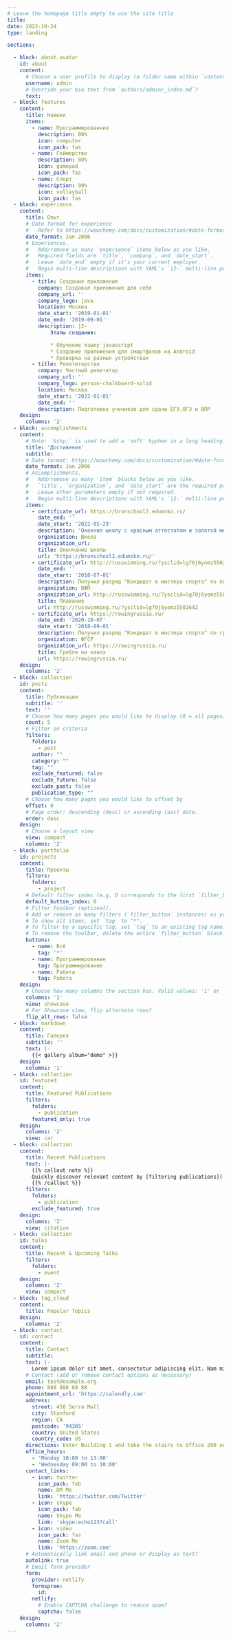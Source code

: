 ```yaml
---
# Leave the homepage title empty to use the site title
title:
date: 2022-10-24
type: landing

sections:

  - block: about.avatar
    id: about
    content:
      # Choose a user profile to display (a folder name within `content/authors/`)
      username: admin
      # Override your bio text from `authors/admin/_index.md`?
      text:
  - block: features
    content:
      title: Навыки
      items:
        - name: Программированние
          description: 80%
          icon: computer
          icon_pack: fas
        - name: Геймерство
          description: 80%
          icon: gamepad
          icon_pack: fas
        - name: Спорт
          description: 99%
          icon: volleyball
          icon_pack: fas
  - block: experience
    content:
      title: Опыт
      # Date format for experience
      #   Refer to https://wowchemy.com/docs/customization/#date-format
      date_format: Jan 2006
      # Experiences.
      #   Add/remove as many `experience` items below as you like.
      #   Required fields are `title`, `company`, and `date_start`.
      #   Leave `date_end` empty if it's your current employer.
      #   Begin multi-line descriptions with YAML's `|2-` multi-line prefix.
      items:
        - title: Cоздание приложения
          company: Создавал приложение для себя
          company_url: ''
          company_logo: java
          location: Москва
          date_start: '2019-01-01'
          date_end: '2019-09-01'
          description: |2-
              Этапы создания:

              * Обучение языку javascript
              * Создание приложения для смартфонов на Android 
              * Проверка на разных устройствах
        - title: Репетиторство
          company: Частный репетитор
          company_url: ''
          company_logo: person-chalkboard-solid
          location: Москва
          date_start: '2022-01-01'
          date_end: ''
          description: Подготовка учеников для сдачи ЕГЭ,ОГЭ и ВПР
    design:
      columns: '2'
  - block: accomplishments
    content:
      # Note: `&shy;` is used to add a 'soft' hyphen in a long heading.
      title: 'Достижения'
      subtitle:
      # Date format: https://wowchemy.com/docs/customization/#date-format
      date_format: Jan 2006
      # Accomplishments.
      #   Add/remove as many `item` blocks below as you like.
      #   `title`, `organization`, and `date_start` are the required parameters.
      #   Leave other parameters empty if not required.
      #   Begin multi-line descriptions with YAML's `|2-` multi-line prefix.
      items:
        - certificate_url: https://bronschool2.edumsko.ru/
          date_end: ''
          date_start: '2022-05-29'
          description: 'Окончил школу с красным аттестатом и золотой медалью'
          organization: Школа
          organization_url:
          title: Окончание школы
          url: 'https://bronschool2.edumsko.ru/'
        - certificate_url: http://russwimming.ru/?ysclid=lg70j6yomz5502642
          date_end: ''
          date_start: '2018-07-01'
          description: Получил разряд "Кондидат в мастера спорта" по плаванию
          organization: ВФП
          organization_url: http://russwimming.ru/?ysclid=lg70j6yomz5502642
          title: Плавание
          url: http://russwimming.ru/?ysclid=lg70j6yomz5502642
        - certificate_url: https://rowingrussia.ru/
          date_end: '2020-10-07'
          date_start: '2018-09-01'
          description: Получил разряд "Кондидат в мастера спорта" по гребле каноэ
          organization: ФГСР
          organization_url: https://rowingrussia.ru/
          title: Гребля на каноэ
          url: https://rowingrussia.ru/
    design:
      columns: '2'
  - block: collection
    id: posts
    content:
      title: Публикации
      subtitle: ''
      text: ''
      # Choose how many pages you would like to display (0 = all pages)
      count: 5
      # Filter on criteria
      filters:
        folders:
          - post
        author: ""
        category: ""
        tag: ""
        exclude_featured: false
        exclude_future: false
        exclude_past: false
        publication_type: ""
      # Choose how many pages you would like to offset by
      offset: 0
      # Page order: descending (desc) or ascending (asc) date.
      order: desc
    design:
      # Choose a layout view
      view: compact
      columns: '2'
  - block: portfolio
    id: projects
    content:
      title: Проекты
      filters:
        folders:
          - project
      # Default filter index (e.g. 0 corresponds to the first `filter_button` instance below).
      default_button_index: 0
      # Filter toolbar (optional).
      # Add or remove as many filters (`filter_button` instances) as you like.
      # To show all items, set `tag` to "*".
      # To filter by a specific tag, set `tag` to an existing tag name.
      # To remove the toolbar, delete the entire `filter_button` block.
      buttons:
        - name: Всё
          tag: '*'
        - name: Программирование
          tag: Программирование
        - name: Работа
          tag: Работа
    design:
      # Choose how many columns the section has. Valid values: '1' or '2'.
      columns: '1'
      view: showcase
      # For Showcase view, flip alternate rows?
      flip_alt_rows: false
  - block: markdown
    content:
      title: Галерея
      subtitle: ''
      text: |-
        {{< gallery album="demo" >}}
    design:
      columns: '1'
  - block: collection
    id: featured
    content:
      title: Featured Publications
      filters:
        folders:
          - publication
        featured_only: true
    design:
      columns: '2'
      view: car
  - block: collection
    content:
      title: Recent Publications
      text: |-
        {{% callout note %}}
        Quickly discover relevant content by [filtering publications](./publication/).
        {{% /callout %}}
      filters:
        folders:
          - publication
        exclude_featured: true
    design:
      columns: '2'
      view: citation
  - block: collection
    id: talks
    content:
      title: Recent & Upcoming Talks
      filters:
        folders:
          - event
    design:
      columns: '2'
      view: compact
  - block: tag_cloud
    content:
      title: Popular Topics
    design:
      columns: '2'
  - block: contact
    id: contact
    content:
      title: Contact
      subtitle:
      text: |-
        Lorem ipsum dolor sit amet, consectetur adipiscing elit. Nam mi diam, venenatis ut magna et, vehicula efficitur enim.
      # Contact (add or remove contact options as necessary)
      email: test@example.org
      phone: 888 888 88 88
      appointment_url: 'https://calendly.com'
      address:
        street: 450 Serra Mall
        city: Stanford
        region: CA
        postcode: '94305'
        country: United States
        country_code: US
      directions: Enter Building 1 and take the stairs to Office 200 on Floor 2
      office_hours:
        - 'Monday 10:00 to 13:00'
        - 'Wednesday 09:00 to 10:00'
      contact_links:
        - icon: twitter
          icon_pack: fab
          name: DM Me
          link: 'https://twitter.com/Twitter'
        - icon: skype
          icon_pack: fab
          name: Skype Me
          link: 'skype:echo123?call'
        - icon: video
          icon_pack: fas
          name: Zoom Me
          link: 'https://zoom.com'
      # Automatically link email and phone or display as text?
      autolink: true
      # Email form provider
      form:
        provider: netlify
        formspree:
          id:
        netlify:
          # Enable CAPTCHA challenge to reduce spam?
          captcha: false
    design:
      columns: '2'
---
```


